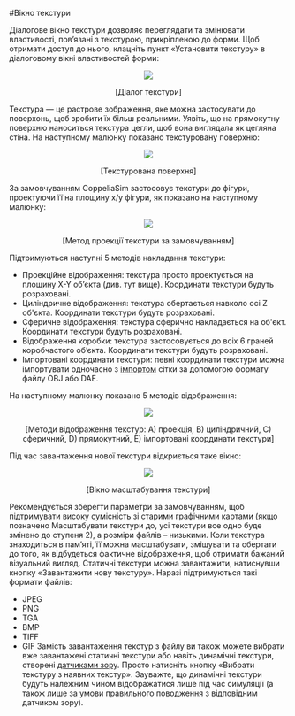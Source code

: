 #Вікно текстури

Діалогове вікно текстури дозволяє переглядати та змінювати властивості, пов’язані з текстурою, прикріпленою до форми. Щоб отримати доступ до нього, клацніть пункт «Установити текстуру» в діалоговому вікні властивостей форми:

<p align="center">
<img src="models2.jpg" />
</p>
<p align="center">[Діалог текстури]</p>

Текстура — це растрове зображення, яке можна застосувати до поверхонь, щоб зробити їх більш реальними. Уявіть, що на прямокутну поверхню наноситься текстура цегли, щоб вона виглядала як цегляна стіна. На наступному малюнку показано текстуровану поверхню:

<p align="center">
<img src="models2.jpg" />
</p>
<p align="center">[Текстурована поверхня]</p>

За замовчуванням CoppeliaSim застосовує текстури до фігури, проектуючи її на площину x/y фігури, як показано на наступному малюнку:

<p align="center">
<img src="models2.jpg" />
</p>
<p align="center">[Метод проекції текстури за замовчуванням]</p>

Підтримуються наступні 5 методів накладання текстури:
- Проекційне відображення: текстура просто проектується на площину X-Y об’єкта (див. тут вище). Координати текстури будуть розраховані.
- Циліндричне відображення: текстура обертається навколо осі Z об'єкта. Координати текстури будуть розраховані.
- Сферичне відображення: текстура сферично накладається на об'єкт. Координати текстури будуть розраховані.
- Відображення коробки: текстура застосовується до всіх 6 граней коробчастого об’єкта. Координати текстури будуть розраховані.
- Імпортовані координати текстури: певні координати текстури можна імпортувати одночасно з [імпортом](https://www.coppeliarobotics.com/helpFiles/en/importExport.htm) сітки за допомогою формату файлу OBJ або DAE.

На наступному малюнку показано 5 методів відображення:

<p align="center">
<img src="models2.jpg" />
</p>
<p align="center">[Методи відображення текстур: A) проекція, B) циліндричний, C) сферичний, D) прямокутний, E) імпортовані координати текстури]</p>

Під час завантаження нової текстури відкриється таке вікно:

<p align="center">
<img src="models2.jpg" />
</p>
<p align="center">[Вікно масштабування текстури]</p>

Рекомендується зберегти параметри за замовчуванням, щоб підтримувати високу сумісність зі старими графічними картами (якщо позначено Масштабувати текстури до, усі текстури все одно буде змінено до ступеня 2), а розміри файлів – низькими.
Коли текстура знаходиться в пам’яті, її можна масштабувати, зміщувати та обертати до того, як відбудеться фактичне відображення, щоб отримати бажаний візуальний вигляд.
Статичні текстури можна завантажити, натиснувши кнопку «Завантажити нову текстуру». Наразі підтримуються такі формати файлів:
- JPEG
- PNG
- TGA
- BMP
- TIFF
- GIF
Замість завантаження текстур з файлу ви також можете вибрати вже завантажені статичні текстури або навіть динамічні текстури, створені [датчиками зору](https://www.coppeliarobotics.com/helpFiles/en/visionSensors.htm). Просто натисніть кнопку «Вибрати текстуру з наявних текстур». Зауважте, що динамічні текстури будуть належним чином відображатися лише під час симуляції (а також лише за умови правильного поводження з відповідним датчиком зору).
